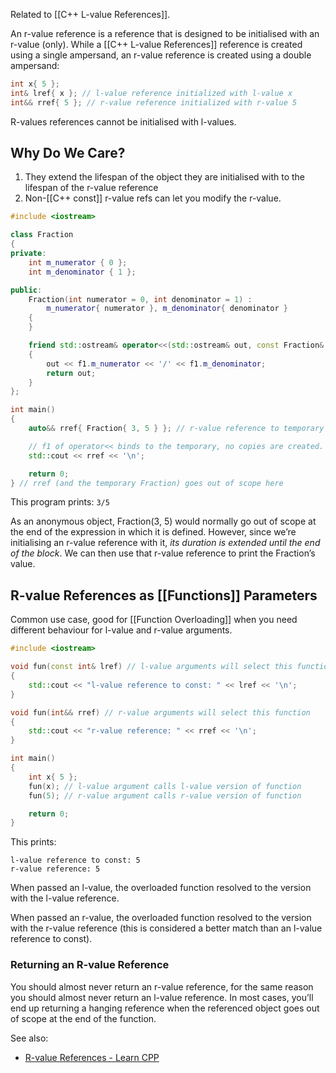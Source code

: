 Related to [[C++ L-value References]].

An r-value reference is a reference that is designed to be initialised with an r-value (only). While a  [[C++ L-value References]] reference is created using a single ampersand, an r-value reference is created using a double ampersand:

```cpp
int x{ 5 };
int& lref{ x }; // l-value reference initialized with l-value x
int&& rref{ 5 }; // r-value reference initialized with r-value 5
```

R-values references cannot be initialised with l-values.

## Why Do We Care?

1. They extend the lifespan of the object they are initialised with to the lifespan of the r-value reference
2. Non-[[C++ const]] r-value refs can let you modify the r-value.

```cpp
#include <iostream>

class Fraction
{
private:
	int m_numerator { 0 };
	int m_denominator { 1 };

public:
	Fraction(int numerator = 0, int denominator = 1) :
		m_numerator{ numerator }, m_denominator{ denominator }
	{
	}

	friend std::ostream& operator<<(std::ostream& out, const Fraction& f1)
	{
		out << f1.m_numerator << '/' << f1.m_denominator;
		return out;
	}
};

int main()
{
	auto&& rref{ Fraction{ 3, 5 } }; // r-value reference to temporary Fraction

	// f1 of operator<< binds to the temporary, no copies are created.
	std::cout << rref << '\n';

	return 0;
} // rref (and the temporary Fraction) goes out of scope here
```

This program prints: `3/5`

As an anonymous object, Fraction(3, 5) would normally go out of scope at the end of the expression in which it is defined. However, since we’re initialising an r-value reference with it, *its duration is extended until the end of the block*. We can then use that r-value reference to print the Fraction’s value.

## R-value References as [[Functions]] Parameters

Common use case, good for [[Function Overloading]] when you need different behaviour for l-value and r-value arguments.

```cpp
#include <iostream>

void fun(const int& lref) // l-value arguments will select this function
{
	std::cout << "l-value reference to const: " << lref << '\n';
}

void fun(int&& rref) // r-value arguments will select this function
{
	std::cout << "r-value reference: " << rref << '\n';
}

int main()
{
	int x{ 5 };
	fun(x); // l-value argument calls l-value version of function
	fun(5); // r-value argument calls r-value version of function

	return 0;
}
```

This prints:
```
l-value reference to const: 5
r-value reference: 5
```

When passed an l-value, the overloaded function resolved to the version with the l-value reference. 

When passed an r-value, the overloaded function resolved to the version with the r-value reference (this is considered a better match than an l-value reference to const).

### Returning an R-value Reference

You should almost never return an r-value reference, for the same reason you should almost never return an l-value reference. In most cases, you’ll end up returning a hanging reference when the referenced object goes out of scope at the end of the function.


See also:
- [R-value References - Learn CPP](https://www.learncpp.com/cpp-tutorial/rvalue-references/)